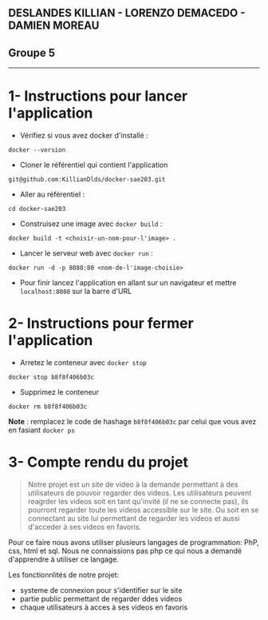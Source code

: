 ## DESLANDES KILLIAN - LORENZO DEMACEDO - DAMIEN MOREAU
## Groupe 5

------------------------------------------------------

# 1- Instructions pour lancer l'application

- Vérifiez si vous avez docker d'installé :
```shell
docker --version
```

- Cloner le référentiel qui contient l'application
```shell
git@github.com:KillianDlds/docker-sae203.git
```

- Aller au référentiel :
```shell
cd docker-sae203
```

- Construisez une image avec ```docker build``` : 
```shell
docker build -t <choisir-un-nom-pour-l'image> .
```

- Lancer le serveur web avec ```docker run``` :
```shell
docker run -d -p 8080:80 <nom-de-l'image-choisie>
```

- Pour finir lancez l'application en allant sur un navigateur et mettre ```localhost:8080``` sur la barre d'URL

# 2- Instructions pour fermer l'application

- Arretez le conteneur avec ```docker stop```
```shell
docker stop b8f8f406b03c
```

- Supprimez le conteneur 
```shell
docker rm b8f8f406b03c
```

**Note** : remplacez le code de hashage ```b8f8f406b03c``` par celui que vous avez en fasiant ```docker ps```


# 3- Compte rendu du projet 

> Notre projet est un site de video à la demande permettant à des utilisateurs de pouvoir regarder des videos. Les utilisateurs peuvent reagrder les videos soit en tant qu'invité (il ne se connecte pas), ils pourront regarder toute les videos accessible sur le site. Ou soit en se connectant au site lui permettant de regarder les videos et aussi d'acceder à ses videos en favoris.

Pour ce faire nous avons utiliser plusieurs langages de programmation: PhP, css, html et sql.
Nous ne connaissions pas php ce qui nous a demandé d'apprendre à utiliser ce langage.

Les fonctionnlités de notre projet:
- systeme de connexion pour s'identifier sur le site
- partie public permettant de regarder ddes videos
- chaque utilisateurs à acces à ses videos en favoris 
